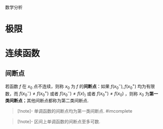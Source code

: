 数学分析

# 极限

# 连续函数

## 间断点

若函数 $f$ 在 $x_0$ 点不连续，则称 $x_0$ 为 $f$ 的**间断点**：如果 $f(x_0^-),f(x_0^+)$ 均为有限数，而 $f(x_0^{-})\neq f(x_0^+)$ 或者 $f(x_0^-)\neq f(x)_)$ 或者 $f(x_0^+)\neq f(x_0)$  ，则称 $x_0$ 为**第一类间断点**；其他间断点都称为第二类间断点.

>[!note]- 单调函数的间断点均为第一类间断点. #imcomplete 

>[!note]- 区间上单调函数的间断点至多可数.
